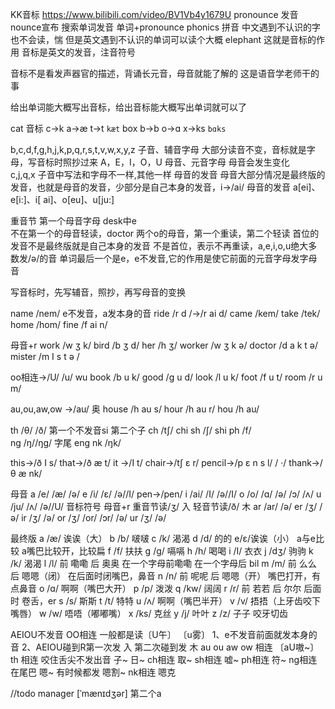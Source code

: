 KK音标
https://www.bilibili.com/video/BV1Vb4y1679U
pronounce  发音    nounce宣布   搜索单词发音 单词+pronounce
phonics  拼音
中文遇到不认识的字也不会读，惴
但是英文遇到不认识的单词可以读个大概  elephant  这就是音标的作用
音标是英文的发音，注音符号


音标不是看发声器官的描述，背诵长元音，母音就能了解的   这是语音学老师干的事

给出单词能大概写出音标，给出音标能大概写出单词就可以了

cat  音标 c->k  a->æ t->t  `kæt`
box   b->b o->ɑ  x->ks  `bɑks`

b,c,d,f,g,h,j,k,p,q,r,s,t,v,w,x,y,z  子音、辅音字母  大部分读音不变，音标就是字母，写音标时照抄过来
A，E，I，O，U    母音、元音字母   母音会发生变化   
c,j,q,x   子音中写法和字母不一样,其他一样
母音的发音   母音大部分情况是最终版的发音，也就是母音的发音，少部分是自己本身的发音，i->/ai/
母音的发音 a[ei]、e[i:]、i[ ai]、o[eu]、u[ju:]

重音节  第一个母音字母   desk中e   
不在第一个的母音轻读，doctor 两个o的母音，第一个重读，第二个轻读 首位的发音不是最终版就是自己本身的发音 
不是首位，表示不再重读，a,e,i,o,u绝大多数发/ə/的音
单词最后一个是e，e不发音,它的作用是使它前面的元音字母发字母音

写音标时，先写辅音，照抄，再写母音的变换

name  /nem/   e不发音，a发本身的音
ride  /r  d /->/r ai d/
came  /kem/
take  /tek/
home  /hom/
fine  /f ai n/

母音+r
work /w ʒ k/
bird /b ʒ d/
her  /h ʒ/
worker /w ʒ k ə/
doctor /d a k t ə/
mister /m I s t ə  /

oo相连->/U/ /u/ wu
book /b u k/
good /g u d/
look /l u k/
foot /f u t/
room /r u m/

au,ou,aw,ow ->/au/ 奥
house /h au s/
hour  /h au r/
hou   /h au/

th /θ/ /ð/   第一个不发音si  第二个子
ch /tʃ/   chi
sh /ʃ/    shi
ph /f/    
ng /ŋ//ŋg/  字尾 eng
nk /ŋk/

this->/ð I s/
that->/ð æ  t/
it  ->/I t/
chair->/tʃ ε r/
pencil->/p ε n s l/
        /        ·/
thank->/θ æ  nk/


母音
a  /e/  /æ/     /ə/
e  /i/  /ε/     /ə//I/    pen->/pen/
i  /ai/ /I/     /ə//I/
o  /o/  /ɑ/     /ə/     /ɔ/ /ʌ/
u  /ju/ /ʌ/     /ə//U/      音标符号
母音+r  重音节读/ʒ/ 入  轻音节读/ð/ 木
ar      /ar/            /ə/
er  /ʒ/                 /ə/
ir  /ʒ/                 /ə/
or  /ʒ/  /or/ /ɔr/      /ə/
ur  /ʒ/                 /ə/

 
最终版
a /æ/ 诶诶（大）
b /b/ 啵啵
c /k/ 渴渴
d /d/ 的的
e/ε/诶诶（小）  a与e比较  a嘴巴比较开，比较扁
f /f/ 扶扶
g /g/ 嗝嗝
h /h/ 喝喝
i /I/ 衣衣
j /dʒ/ 驹驹
k /k/ 渴渴
l /l/ 前 嘞嘞  后 奥奥      在一个字母前嘞嘞  在一个字母后 bil
m /m/ 前 么么  后 嗯嗯（闭）  在后面时闭嘴巴，鼻音
n /n/ 前 呢呢  后 嗯嗯（开）  嘴巴打开，有点鼻音
o /ɑ/ 啊啊（嘴巴大开）
p /p/ 泼泼
q /kw/ 阔阔
r /r/ 前 若若  后 尔尔  后面时 卷舌，er
s /s/ 斯斯
t /t/ 特特
u /ʌ/ 啊啊（嘴巴半开）
v /v/ 捂捂（上牙齿咬下嘴唇）
w /w/ 唔唔（嘟嘟嘴）
x /ks/ 克丝
y /j/ 叶叶
z /z/ 子子   咬牙切齿



AEIOU不发音
OO相连 一般都是读〔U午〕 〔u雾〕
1、e不发音前面就发本身的音
2、AEIOU碰到R第一次发 入 第二次碰到发 木
au ou
aw ow 相连 〔aU嗷~〕
th 相连 咬住舌尖不发出音 子~ 日~
ch相连 取~
sh相连 嘘~
ph相连 符~
ng相连在尾巴 嗯~ 有时候都发 嗯割~
nk相连 嗯克


//todo manager   [ˈmænɪdʒər]   第二个a